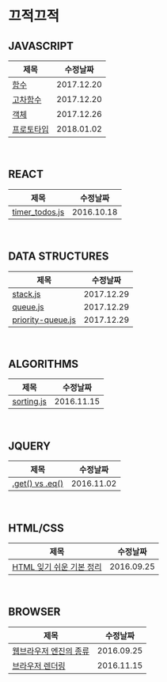 끄적끄적
======================

## JAVASCRIPT
|제목|수정날짜|
| ---- | ---- |
|[함수](https://github.com/pinkstarfish/pinkstarfish.github.io/blob/master/posts/javascript/2017/12/20/basic-function.md)|2017.12.20|
|[고차함수](https://github.com/pinkstarfish/pinkstarfish.github.io/blob/master/posts/javascript/2017/12/20/higher-order-function.md)|2017.12.20|
|[객체](https://github.com/pinkstarfish/pinkstarfish.github.io/blob/master/posts/javascript/2017/12/26/basic-object.md)|2017.12.26|
|[프로토타입](https://github.com/pinkstarfish/pinkstarfish.github.io/blob/master/posts/javascript/2018/01/02/prototype.md)|2018.01.02|

<br>

## REACT
|제목|수정날짜|
| ---- | ---- |
|[timer_todos.js](https://github.com/pinkstarfish/pinkstarfish.github.io/blob/master/posts/react/2016/10/18/timer_todos.js)|2016.10.18|

<br>

## DATA STRUCTURES
|제목|수정날짜|
| ---- | ---- |
|[stack.js](https://github.com/pinkstarfish/pinkstarfish.github.io/blob/master/posts/data-structures/2017/12/29/stack.js)|2017.12.29|
|[queue.js](https://github.com/pinkstarfish/pinkstarfish.github.io/blob/master/posts/data-structures/2017/12/29/queue.js)|2017.12.29|
|[priority-queue.js](https://github.com/pinkstarfish/pinkstarfish.github.io/blob/master/posts/data-structures/2017/12/29/priority-queue.js)|2017.12.29|

<br>

## ALGORITHMS
|제목|수정날짜|
| ---- | ---- |
|[sorting.js](https://github.com/pinkstarfish/pinkstarfish.github.io/blob/master/posts/algorithms/2016/11/15/sorting.js)|2016.11.15|

<br>

## JQUERY
|제목|수정날짜|
| ---- | ---- |
|[.get() vs .eq()](https://github.com/pinkstarfish/pinkstarfish.github.io/blob/master/posts/jquery/2016/11/02/get_vs_eq.md)|2016.11.02|

<br>

## HTML/CSS
|제목|수정날짜|
| ---- | ---- |
|[HTML 잊기 쉬운 기본 정리](https://github.com/pinkstarfish/pinkstarfish.github.io/blob/master/posts/html_css/2016/09/25/html_basic.md)|2016.09.25|

<br>

## BROWSER
|제목|수정날짜|
| ---- | ---- |
|[웹브라우저 엔진의 종류](https://github.com/pinkstarfish/pinkstarfish.github.io/blob/master/posts/browser/2016/09/25/webbrowser_engine.md)|2016.09.25|
|[브라우저 렌더링](https://github.com/pinkstarfish/pinkstarfish.github.io/blob/master/posts/browser/2016/11/15/rendering.md)|2016.11.15|